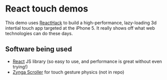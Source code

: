 # React touch demos

This demo uses [ReactHack](http://github.com/petehunt/ReactHack) to build a high-performance, lazy-loading 3d intertial touch app targeted at the iPhone 5. It really shows off what web technologies can do these days.

## Software being used

  * [React](http://github.com/facebook/react) JS library (so easy to use, and performance is great without even trying!)
  * [Zynga Scroller](http://github.com/zynga/scroller) for touch gesture physics (not in repo)
